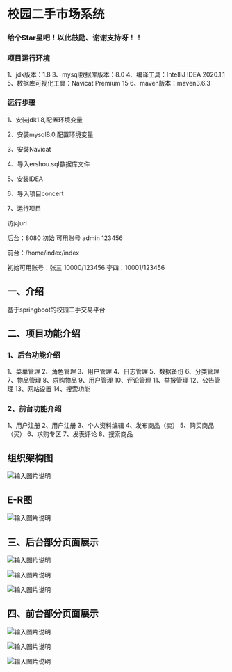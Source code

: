 
# 校园二手市场系统

###  给个Star星吧！以此鼓励、谢谢支持呀！！

### 项目运行环境
1、jdk版本：1.8
3、mysql数据库版本：8.0
4、编译工具：IntelliJ IDEA 2020.1.1
5、数据库可视化工具：Navicat Premium 15
6、maven版本：maven3.6.3

### 运行步骤
1、安装jdk1.8,配置环境变量

2、安装mysql8.0,配置环境变量

3、安装Navicat

4、导入ershou.sql数据库文件

5、安装IDEA

6、导入项目concert

7、运行项目

访问url

后台：8080  初始 可用账号 admin  123456

前台：/home/index/index  

初始可用账号：张三 10000/123456   李四：10001/123456

## 一、介绍

基于springboot的校园二手交易平台

## 二、项目功能介绍

### 1、后台功能介绍

1、菜单管理  2、角色管理
3、用户管理 4、日志管理
5、数据备份 6、分类管理
7、物品管理 8、求购物品
9、用户管理 10、评论管理
11、举报管理 12、公告管理
13、网站设置 14、搜索功能

### 2、前台功能介绍

1、用户注册 2、用户注册 3、个人资料编辑 4、发布商品（卖）
 5、购买商品（买） 6、求购专区 7、发表评论 8、搜索商品

## 组织架构图


![输入图片说明](%E5%9B%BE%E7%89%872.png)

## E-R图

![输入图片说明](%E5%9B%BE%E7%89%871.png)


## 三、后台部分页面展示

![输入图片说明](img_2.png)

![输入图片说明](img_3.png)

![输入图片说明](img_4.png)

## 四、前台部分页面展示

![输入图片说明](img_7.png)

![输入图片说明](img_10.png)

![输入图片说明](img_11.png)